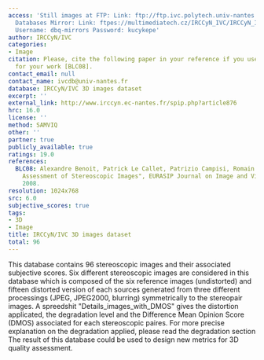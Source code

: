 ```yaml
---
access: 'Still images at FTP: Link: ftp://ftp.ivc.polytech.univ-nantes.fr/IRCCyN_IVC_Quality_Assessment_Of_Stereoscopic_Images/  Qualinet
  Databases Mirror: Link: ftpes://multimediatech.cz/IRCCyN_IVC/IRCCyN_IVC_Quality_Assessment_Of_Stereoscopic_Images
  Username: dbq-mirrors Password: kucykepe'
author: IRCCyN/IVC
categories:
- Image
citation: Please, cite the following paper in your reference if you use this database
  for your work [BLC08].
contact_email: null
contact_name: ivcdb@univ-nantes.fr
database: IRCCyN/IVC 3D images dataset
excerpt: ''
external_link: http://www.irccyn.ec-nantes.fr/spip.php?article876
hrc: 16.0
license: ''
method: SAMVIQ
other: ''
partner: true
publicly_available: true
ratings: 19.0
references:
  BLC08: Alexandre Benoit, Patrick Le Callet, Patrizio Campisi, Romain Cousseau, "Quality
    Assessment of Stereoscopic Images", EURASIP Journal on Image and Video Processing,
    2008.
resolution: 1024x768
src: 6.0
subjective_scores: true
tags:
- 3D
- Image
title: IRCCyN/IVC 3D images dataset
total: 96
---
```


This database contains 96 stereoscopic images and their associated subjective scores.
Six different stereoscopic images are considered in this database which is composed of the six reference images (undistorted) and fifteen distorted version of each sources generated from three different processings (JPEG, JPEG2000, blurring) symmetrically to the stereopair images. A spreedshit "Details_images_with_DMOS" gives the distortion applicated, the degradation level and the Difference Mean Opinion Score (DMOS) associated for each stereoscopic paires. For more precise explanation on the degradation applied, please read the degradation section The result of this database could be used to design new metrics for 3D quality assessment.
